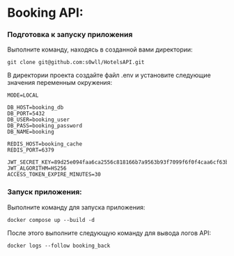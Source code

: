 # Booking API:

### Подготовка к запуску приложения
Выполните команду, находясь в созданной вами директории:
```
git clone git@github.com:s0wll/HotelsAPI.git
```

В директории проекта создайте файл .env и установите следующие значения переменным окружения:
```
MODE=LOCAL

DB_HOST=booking_db
DB_PORT=5432
DB_USER=booking_user
DB_PASS=booking_password
DB_NAME=booking

REDIS_HOST=booking_cache
REDIS_PORT=6379

JWT_SECRET_KEY=89d25e094faa6ca2556c818166b7a9563b93f7099f6f0f4caa6cf63b88e8d3e7
JWT_ALGORITHM=HS256
ACCESS_TOKEN_EXPIRE_MINUTES=30
```

### Запуск приложения:
Выполните команду для запуска приложения:
```
docker compose up --build -d
```

После этого выполните следующую команду для вывода логов API:
```
docker logs --follow booking_back
```